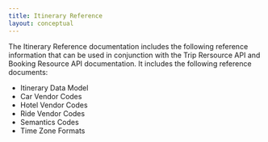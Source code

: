 ```yaml
---
title: Itinerary Reference
layout: conceptual
---
```



The Itinerary Reference documentation includes the following reference information that can be used in conjunction with the Trip Rersource API and Booking Resource API documentation. It includes the following reference documents:

* Itinerary Data Model
* Car Vendor Codes
* Hotel Vendor Codes
* Ride Vendor Codes
* Semantics Codes
* Time Zone Formats
